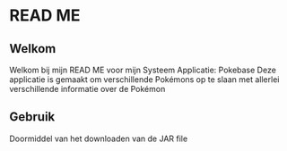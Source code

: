 <h1>READ ME</h1>
<h2>Welkom</h2>
Welkom bij mijn READ ME voor mijn Systeem Applicatie: Pokebase
Deze applicatie is gemaakt om verschillende Pokémons op te slaan met allerlei verschillende informatie over de Pokémon

<h2>Gebruik</h2>
Doormiddel van het downloaden van de JAR file 
